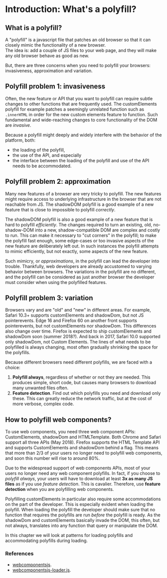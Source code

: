 # Introduction: What's a polyfill?

## What is a polyfill?
A "polyfill" is a javascript file that patches an old 
browser so that it can closely mimic the functionality of a new browser.                      
The idea is: add a couple of JS files to your web page, and 
they will make any old browser behave as good as new.

But, there are three concerns when you need to polyfill your browsers: 
invasiveness, approximation and variation. 

## Polyfill problem 1: invasiveness
Often, the new feature or API that you want to polyfill can require 
subtle changes to other functions that are frequently used.
The customElements polyfill for example patches a seemingly unrelated function 
such as `.innerHTML` in order for the new custom elements feature to function.
Such fundamental and wide-reaching changes to core functionality of the DOM are *invasive*. 

Because a polyfill might deeply and widely interfere with the behavior of the platform,
both:
* the loading of the polyfill, 
* the use of the API, and especially 
* the interface between the loading of the polyfill and use of the API needs to be accommodated.

## Polyfill problem 2: approximation
Many new features of a browser are very tricky to polyfill.
The new features might require access to underlying infrastructure in the browser
that are not reachable from JS.
The shadowDOM polyfill is a good example of a new feature that is close to impossible 
to polyfill *correctly*.
 
The shadowDOM polyfill is also a good example of a new feature that is hard to polyfill *efficiently*.
The changes required to turn an existing, old, no-shadow-DOM into a new, shadow-compatible DOM 
are complex and costly to run.
This can make it necessary to "cut corners" in the polyfill; to make the polyfill fast enough, 
some edge-cases or too invasive aspects of the new feature are deliberately left out.
In such instances the polyfill attempts to mimic efficiently, but not exactly, 
some aspects of the new feature.

Such mimicry, or *approximations*, in the polyfill can lead the developer into trouble.
Thankfully, web developers are already accustomed to varying behavior between browsers. 
The variations in the polyfill are no different, and 
the polyfill can be considered as just another browser the developer must consider 
when using the polyfilled features. 

## Polyfill problem 3: variation
Browsers vary and are "old" and "new" in different areas. 
For example, Safari 10.3+ supports customElements and shadowDom, but not JS pointerevents. 
Edge 16 and Firefox 60 on another front supports pointerevents, but not customElements nor shadowDom. 
This differences also change over time. 
Firefox is expected to ship customElements and shadowDom soon (summer 2018?). 
And back in 2017, Safari 10.0 supported only shadowDom, not Custom Elements.
The lines of what needs to be polyfilled is always changing, 
most often gradually shrinking the space for the polyfills.

Because different browsers need different polyfills, we are faced with a choice:
1. **Polyfill always**, regardless of whether or not they are needed. 
This produces simple, short code, but causes many browsers to download many unwanted files often.
2. **Feature detection**. Find out which polyfills you need and download only these. 
This can greatly reduce the network traffic, but at the cost of more verbose, complex code.

## How to polyfill web components?
To use web components, you need three web component APIs: 
CustomElements, shadowDom and HTMLTemplate. 
Both Chrome and Safari support all three APIs (May 2018).
Firefox supports the HTML Template API and 
supports CustomElements and shadowDom behind a flag.
This means that more than 2/3 of your users no longer need to polyfill web components, and
soon this number will rise to around 80%.

Due to the widespread support of web components APIs, 
most of your users no longer need any web component polyfills.
In fact, if you choose to *polyfill always*, 
your users will have to download at least **3x as many JS files** as if you use *feature detection*.
This is cavalier.
Therefore, use **feature detection** when you are polyfilling web components.

Polyfilling customElements in particular also require some accommodations on the part of the developer.
This is especially evident when loading the polyfill. 
When loading the polyfill the developer should make sure that no function that 
requires the polyfills are run *before* the polyfill is ready.
As the shadowDom and customElements basically invade the DOM, 
this often, but not always, translates into any function that query or manipulate the DOM.

In this chapter we will look at patterns for loading polyfills and 
accommodating polyfills during loading.
                                                                                
### References
* [webcomponentsjs](https://github.com/webcomponents/webcomponentsjs/).
* [webcomponentsjs-loader.js](https://github.com/webcomponents/webcomponentsjs/blob/master/webcomponents-loader.js).

<!--

Custom elements and shadowDom provide an excellent interface for integrating custom HTML+JS+CSS modules. 
Custom elements provide a great means both to organize and stabilize your own work and 
collaborate with others. It might not be perfect. And it needs to be polyfilled in old browsers. 
But it will still provides you with the only, cleanest and simplest API for making native HTML+JS+CSS modules.

Other times, you might want to process the other parts of your web page first,
you prioritize the rendering of images and other, normal HTML template.
If you added the polyfills synchronously, 
this part of your web presentation would be halted while you download and process the polyfills.

The smart move, if you can, is to avoid having to rely on web components for your initial paint.
That is likely to give you a visible front for your page much quicker, especially on a slow network.
To do so, you must load your web component polyfills asynchronously.
-->

<!--
This chapter is built upon all the good work of webcomponentsjs.org.
Where webcomponentsjs.org and the polyfill community really shines is in their ethos:
Polyfills are at the same time both inclusive and modest, both deeply powerful and widely spread.
Polyfills helps browsers unite into a common platform, thus 
helping to protect the diversity of the browser community (by helping browsers either too old or 
struggling in different areas) to catch up with the pack and stay alive.
Polyfills also help developers by giving them a united and open standard against which to
align their code, so as to both alleviate the suffering it can be to work against different 
frameworks and across different development methodologies. 
In short, polyfills make us all stronger by helping us work closer together,
they are a prime example of unique open-source excellence.
                                                                           
Hence, in addition to providing clear recipes for adding polyfills to your web app,
this chapter also aspires to explain the ideas behind webcompontents-loader.js.
Again, many thanks for the great work and inspirational ethos of the polyfill community!
-->

<!--
1. you might need to delay calls to functions that require web component APIs to be present,
such as:
   * `customElements.define`, calls that you need to register new html-tags
   * `myCustomElement.shadowRoot`, queries or manipulation of DOM that require shadowDom API,
   * `.innerHTML`, `.children` or `.querySelector()` calls that anticipates a structure of the DOM 
      not yet set up.

2. Polyfilling web components is heavily interfering with the DOM.
Queries and manipulation of the DOM can therefore in some instances be affected 
by the polyfill, and such functions should therefore also be queued and run *after*
the polyfill has loaded.
-->